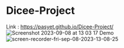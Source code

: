 # Dicee-Project
Link : https://pasyet.github.io/Dicee-Project/
![Screenshot 2023-09-08 at 13 03 17](https://github.com/pasyet/Dicee-Project/assets/16052798/7592bb83-3711-4d78-a0c6-c553f2f0e296)
Demo
![screen-recorder-fri-sep-08-2023-13-08-25](https://github.com/pasyet/Dicee-Project/assets/16052798/a3cc3118-1b99-4c94-8a10-9ad80c9992ea)
